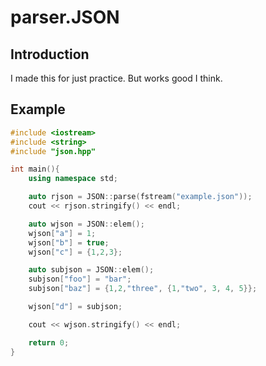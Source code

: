 parser.JSON
==========

Introduction
----------
I made this for just practice. But works good I think.

Example
----------

```cpp
#include <iostream>
#include <string>
#include "json.hpp"

int main(){
	using namespace std;

	auto rjson = JSON::parse(fstream("example.json"));
	cout << rjson.stringify() << endl;

	auto wjson = JSON::elem();
	wjson["a"] = 1;
	wjson["b"] = true;
	wjson["c"] = {1,2,3};

	auto subjson = JSON::elem();
	subjson["foo"] = "bar";
	subjson["baz"] = {1,2,"three", {1,"two", 3, 4, 5}};

	wjson["d"] = subjson;

	cout << wjson.stringify() << endl;

	return 0;
}
```
